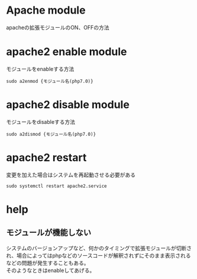 # Apache module
apacheの拡張モジュールのON、OFFの方法  

# apache2 enable module
モジュールをenableする方法

    sudo a2enmod {モジュール名(php7.0)}

# apache2 disable module
モジュールをdisableする方法

    sudo a2dismod {モジュール名(php7.0)}

# apache2 restart
変更を加えた場合はシステムを再起動させる必要がある  

    sudo systemctl restart apache2.service

# help

## モジュールが機能しない
システムのバージョンアップなど、何かのタイミングで拡張モジュールが切断され、場合によってはphpなどのソースコードが解釈されずにそのまま表示されるなどの問題が発生することもある。  
そのようなときはenableしてあげる。  


